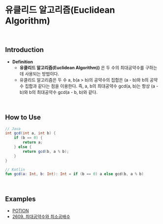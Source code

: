 # 유클리드 알고리즘(Euclidean Algorithm)

<br>

## Introduction
- **Definition**
  - **유클리드 알고리즘(Euclidean Algorithm))** 은 두 수의 최대공약수를 구하는데 사용되는 방법이다.
  - 유클리드 알고리즘은 두 수 a, b(a > b)의 공약수의 집합은 (a - b)와 b의 공약수 집합과 같다는 점을 이용한다. 즉, a, b의 최대공약수 gcd(a, b)는 항상 (a - b)와 b의 최대공약수 gcd(a - b, b)와 같다.
 
<br>

## How to Use
```Java
// Java
int gcd(int a, int b) {
    if (b == 0) {
        return a;
    } else {
        return gcd(b, a % b);
    }
}
```
```Kotlin
// Kotlin
fun gcd(a: Int, b: Int): Int = if (b == 0) a else gcd(b, a % b)
```

<br>

## Examples
- [POTION](https://github.com/HyunJinNo/Algorithm/blob/main/Number%20Theory/Euclidean%20Algorithm/POTION.java)
- [2609. 최대공약수와 최소공배수](https://github.com/HyunJinNo/Algorithm/blob/main/%EB%B0%B1%EC%A4%80/Bronze%20I/2609.%E2%80%85%EC%B5%9C%EB%8C%80%EA%B3%B5%EC%95%BD%EC%88%98%EC%99%80%E2%80%85%EC%B5%9C%EC%86%8C%EA%B3%B5%EB%B0%B0%EC%88%98/%EC%B5%9C%EB%8C%80%EA%B3%B5%EC%95%BD%EC%88%98%EC%99%80%E2%80%85%EC%B5%9C%EC%86%8C%EA%B3%B5%EB%B0%B0%EC%88%98.kt)
